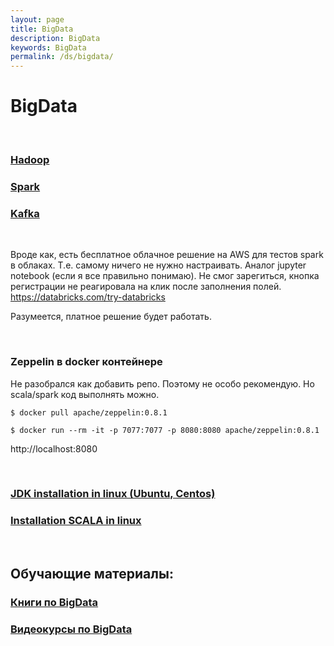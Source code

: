 ```yaml
---
layout: page
title: BigData
description: BigData
keywords: BigData
permalink: /ds/bigdata/
---
```


# BigData

<br/>

### [Hadoop](/ds/bigdata/hadoop/)

### [Spark](/ds/bigdata/spark/)

### [Kafka](/ds/bigdata/kafka/)

<br/>

Вроде как, есть бесплатное облачное решение на AWS для тестов spark в облаках. Т.е. самому ничего не нужно настраивать. Аналог jupyter notebook (если я все правильно понимаю). Не смог зарегиться, кнопка регистрации не реагировала на клик после заполнения полей.  
https://databricks.com/try-databricks

Разумеется, платное решение будет работать.

<br/>

### Zeppelin в docker контейнере

Не разобрался как добавить репо. Поэтому не особо рекомендую. Но scala/spark код выполнять можно.

    $ docker pull apache/zeppelin:0.8.1

    $ docker run --rm -it -p 7077:7077 -p 8080:8080 apache/zeppelin:0.8.1

http://localhost:8080

<br/>

### [JDK installation in linux (Ubuntu, Centos)](https://javadev.org/devtools/jdk/setup/linux/)

### [Installation SCALA in linux](https://javadev.org/devtools/scala/setup/linux/)

<br/>

## Обучающие материалы:

### [Книги по BigData](/books/bigdata/)

### [Видеокурсы по BigData](/videos/ds/bigdata/)
